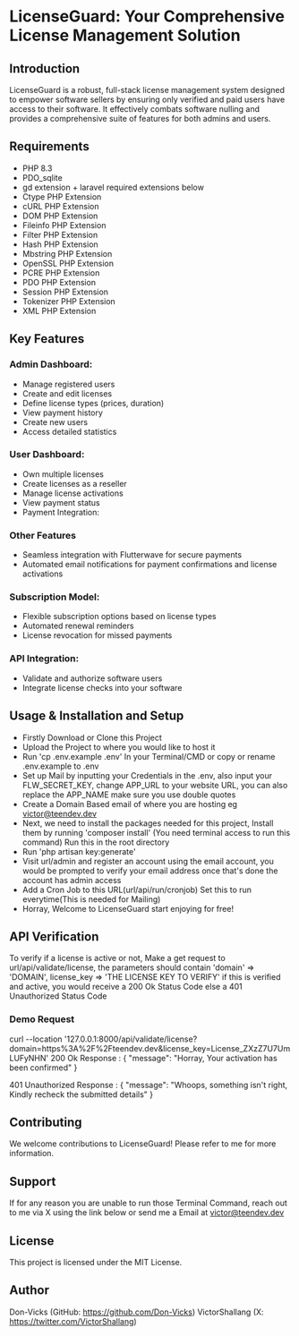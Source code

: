 # LicenseGuard: Your Comprehensive License Management Solution

## Introduction
LicenseGuard is a robust, full-stack license management system designed to empower software sellers by ensuring only verified and paid users have access to their software. It effectively combats software nulling and provides a comprehensive suite of features for both admins and users.

## Requirements
- PHP 8.3
- PDO_sqlite
- gd extension + laravel required extensions below
- Ctype PHP Extension
- cURL PHP Extension
- DOM PHP Extension
- Fileinfo PHP Extension
- Filter PHP Extension
- Hash PHP Extension
- Mbstring PHP Extension
- OpenSSL PHP Extension
- PCRE PHP Extension
- PDO PHP Extension
- Session PHP Extension
- Tokenizer PHP Extension
- XML PHP Extension

## Key Features
 
 ### Admin Dashboard:

- Manage registered users
- Create and edit licenses
- Define license types (prices, duration)
- View payment history
- Create new users
- Access detailed statistics

### User Dashboard:

- Own multiple licenses
- Create licenses as a reseller
- Manage license activations
- View payment status
- Payment Integration:

### Other Features
- Seamless integration with Flutterwave for secure payments
- Automated email notifications for payment confirmations and license activations
 
### Subscription Model:
- Flexible subscription options based on license types
- Automated renewal reminders
- License revocation for missed payments

### API Integration:

- Validate and authorize software users
- Integrate license checks into your software


## Usage & Installation and Setup
- Firstly Download or Clone this Project
- Upload the Project to where you would like to host it
- Run 'cp .env.example .env' In your Terminal/CMD or copy or rename .env.example to .env
- Set up Mail by inputting your Credentials in the .env, also input your FLW_SECRET_KEY, change APP_URL to your website URL, you can also replace the APP_NAME make sure you use double quotes
- Create a Domain Based email of where you are hosting eg victor@teendev.dev
- Next, we need to install the packages needed for this project, Install them by running 'composer install' (You need terminal access to run this command) Run this in the root directory
- Run 'php artisan key:generate'
- Visit url/admin and register an account using the email account, you would be prompted to verify your email address once that's done the account has admin access
- Add a Cron Job to this URL(url/api/run/cronjob) Set this to run everytime(This is needed for Mailing)
- Horray, Welcome to LicenseGuard start enjoying for free!

## API Verification 
To verify if a license is active or not, Make a get request to url/api/validate/license, the parameters should contain 'domain' => 'DOMAIN', license_key => 'THE LICENSE KEY TO VERIFY' if this is verified and active, you would receive a 200 Ok Status Code else a 401 Unauthorized Status Code

### Demo Request
curl --location '127.0.0.1:8000/api/validate/license?domain=https%3A%2F%2Fteendev.dev&license_key=License_ZXzZ7U7UmLUFyNHN'
200 Ok Response : {
    "message": "Horray, Your activation has been confirmed"
}

401 Unauthorized Response : {
    "message": "Whoops, something isn\'t right, Kindly recheck the submitted details"
}

## Contributing
We welcome contributions to LicenseGuard! Please refer to me for more information.

## Support
If for any reason you are unable to run those Terminal Command, reach out to me via X using the link below or send me a Email at victor@teendev.dev

## License
This project is licensed under the MIT License.

## Author
Don-Vicks (GitHub: https://github.com/Don-Vicks)
VictorShallang (X: https://twitter.com/VictorShallang)
